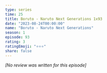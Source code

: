 ```yaml
---
type: series
time: 25
title: Boruto - Naruto Next Generations 1x93
date: "2023-08-24T00:00:00"
name: "Boruto - Naruto Next Generations"
season: 1
episode: 93
rating: 3
ratingEmoji: "⭐️⭐️⭐️"
share: false
---
```


_[No review was written for this episode]_